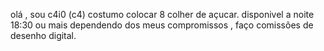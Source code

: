 olá , sou c4i0 (c4)
costumo colocar 8 colher de açucar.
disponivel a noite 18:30 ou mais dependendo dos meus compromissos , faço comissões de desenho digital.

